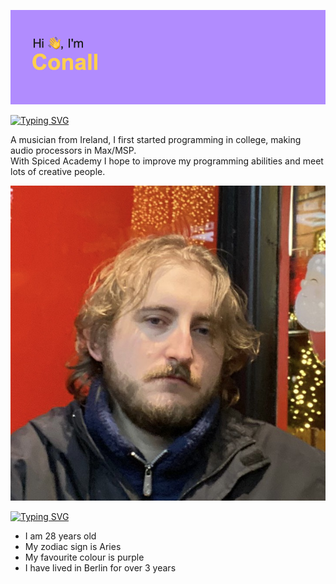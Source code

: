 ![HeaderImage](header.png)

[![Typing SVG](https://readme-typing-svg.demolab.com?font=Fira+Code&weight=500&size=30&pause=1000&color=A64EF7&random=false&width=435&lines=About)](https://git.io/typing-svg)

A musician from Ireland, I first started programming in college, making audio processors in Max/MSP. <br/> 
With Spiced Academy I hope to improve my programming abilities and meet lots of creative people.

![ProfilePic](./ProfilePic.jpg)

[![Typing SVG](https://readme-typing-svg.demolab.com?font=Fira+Code&weight=500&size=30&pause=1000&color=A64EF7&random=false&width=435&lines=More+Info)](https://git.io/typing-svg)

- I am 28 years old
- My zodiac sign is Aries
- My favourite colour is purple
- I have lived in Berlin for over 3 years
